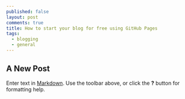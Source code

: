 ```yaml
---
published: false
layout: post
comments: true
title: How to start your blog for free using GitHub Pages
tags:
  - blogging
  - general
---
```

## A New Post

Enter text in [Markdown](http://daringfireball.net/projects/markdown/). Use the toolbar above, or click the **?** button for formatting help.